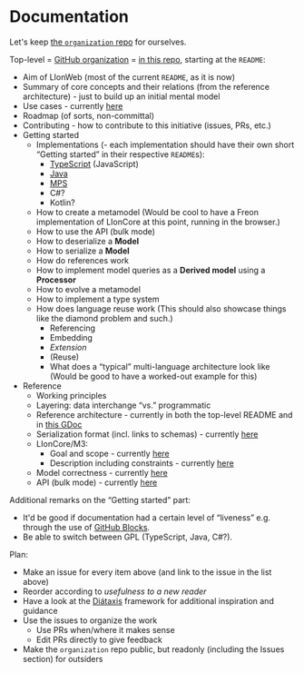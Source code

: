 # Documentation

Let's keep [the `organization` repo](https://github.com/LIonWeb-org/organization/) for ourselves.

Top-level = [GitHub organization](https://github.com/LIonWeb-org/) = [in this repo](https://github.com/LIonWeb-org/.github), starting at the `README`:

* Aim of LIonWeb (most of the current `README`, as it is now)
* Summary of core concepts and their relations (from the reference architecture) - just to build up an initial mental model
* Use cases - currently [here](https://github.com/LIonWeb-org/organization/blob/meinte/use-case/documentation/use-cases.adoc)
* Roadmap (of sorts, non-committal)
* Contributing - how to contribute to this initiative (issues, PRs, etc.)
* Getting started
	* Implementations (- each implementation should have their own short “Getting started” in their respective `README`s):
		* [TypeScript](https://github.com/LIonWeb-org/lioncore-typescript) (JavaScript)
		* [Java](https://github.com/LIonWeb-org/lioncore-java)
		* [MPS](https://github.com/LIonWeb-org/lioncore-mps)
		* C#?
		* Kotlin?
	* How to create a metamodel
		(Would be cool to have a Freon implementation of LIonCore at this point, running in the browser.)
	* How to use the API (bulk mode)
	* How to deserialize a **Model**
	* How to serialize a **Model**
	* How do references work
	* How to implement model queries as a **Derived model** using a **Processor**
	* How to evolve a metamodel
	* How to implement a type system
	* How does language reuse work (This should also showcase things like the diamond problem and such.)
		* Referencing
		* Embedding
		* _Extension_
		* (Reuse)
		* What does a “typical” multi-language architecture look like (Would be good to have a worked-out example for this)
* Reference
	* Working principles
	* Layering: data interchange “vs.” programmatic
	* Reference architecture - currently in both the top-level README and in [this GDoc](https://docs.google.com/document/d/1_dsGs6RxcFEuTfnKmTDckllOLqzhsvwfKvmCZThBexs/edit#heading=h.j4l4qci8q98p)
	* Serialization format (incl. links to schemas) - currently [here](https://github.com/LIonWeb-org/organization/blob/main/lioncore/serialization.adoc)
	* LIonCore/M3:
		* Goal and scope - currently [here](https://github.com/LIonWeb-org/organization/blob/main/lioncore/m3-goal-and-scope.adoc)
		* Description including constraints - currently [here](https://github.com/LIonWeb-org/organization/blob/main/lioncore/metametamodel.adoc)
	* Model correctness - currently [here](https://github.com/LIonWeb-org/organization/blob/meinte/correctness/documentation/correctness.adoc)
	* API (bulk mode) - currently [here](https://github.com/LIonWeb-org/organization/blob/main/lioncore/repo-access-api.adoc)


Additional remarks on the “Getting started” part:

* It'd be good if documentation had a certain level of “liveness” e.g. through the use of [GitHub Blocks](https://blocks.githubnext.com/).
* Be able to switch between GPL (TypeScript, Java, C#?).

Plan:

* Make an issue for every item above (and link to the issue in the list above)
* Reorder according to _usefulness to a new reader_
* Have a look at the [Diátaxis](https://diataxis.fr/) framework for additional inspiration and guidance
* Use the issues to organize the work
	* Use PRs when/where it makes sense
	* Edit PRs directly to give feedback
* Make the `organization` repo public, but readonly (including the Issues section) for outsiders

